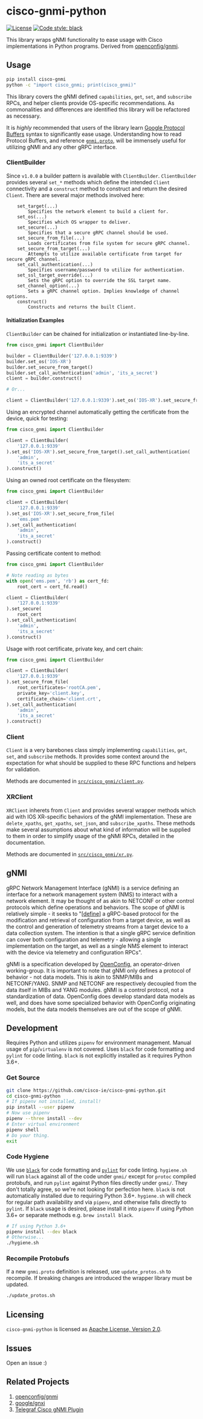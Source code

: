 # cisco-gnmi-python
[![License](https://img.shields.io/badge/License-Apache%202.0-blue.svg)](https://opensource.org/licenses/Apache-2.0)
[![Code style: black](https://img.shields.io/badge/code%20style-black-000000.svg)](https://github.com/ambv/black)

This library wraps gNMI functionality to ease usage with Cisco implementations in Python programs. Derived from [openconfig/gnmi](https://github.com/openconfig/gnmi/tree/master/proto).

## Usage
```bash
pip install cisco-gnmi
python -c "import cisco_gnmi; print(cisco_gnmi)"
```

This library covers the gNMI defined `capabilities`, `get`, `set`, and `subscribe` RPCs, and helper clients provide OS-specific recommendations. As commonalities and differences are identified this library will be refactored as necessary.

It is *highly* recommended that users of the library learn [Google Protocol Buffers](https://developers.google.com/protocol-buffers/) syntax to significantly ease usage. Understanding how to read Protocol Buffers, and reference [`gnmi.proto`](https://github.com/openconfig/gnmi/blob/master/proto/gnmi/gnmi.proto), will be immensely useful for utilizing gNMI and any other gRPC interface.

### ClientBuilder
Since `v1.0.0` a builder pattern is available with `ClientBuilder`. `ClientBuilder` provides several `set_*` methods which define the intended `Client` connectivity and a `construct` method to construct and return the desired `Client`. There are several major methods involved here:

```
    set_target(...)
        Specifies the network element to build a client for.
    set_os(...)
        Specifies which OS wrapper to deliver.
    set_secure(...)
        Specifies that a secure gRPC channel should be used.
    set_secure_from_file(...)
        Loads certificates from file system for secure gRPC channel.
    set_secure_from_target(...)
        Attempts to utilize available certificate from target for secure gRPC channel.
    set_call_authentication(...)
        Specifies username/password to utilize for authentication.
    set_ssl_target_override(...)
        Sets the gRPC option to override the SSL target name.
    set_channel_option(...)
        Sets a gRPC channel option. Implies knowledge of channel options.
    construct()
        Constructs and returns the built Client.
```

#### Initialization Examples
`ClientBuilder` can be chained for initialization or instantiated line-by-line.

```python
from cisco_gnmi import ClientBuilder

builder = ClientBuilder('127.0.0.1:9339')
builder.set_os('IOS-XR')
builder.set_secure_from_target()
builder.set_call_authentication('admin', 'its_a_secret')
client = builder.construct()

# Or...

client = ClientBuilder('127.0.0.1:9339').set_os('IOS-XR').set_secure_from_target().set_call_authentication('admin', 'its_a_secret').construct()
```

Using an encrypted channel automatically getting the certificate from the device, quick for testing:

```python
from cisco_gnmi import ClientBuilder

client = ClientBuilder(
    '127.0.0.1:9339'
).set_os('IOS-XR').set_secure_from_target().set_call_authentication(
    'admin',
    'its_a_secret'
).construct()
```

Using an owned root certificate on the filesystem:

```python
from cisco_gnmi import ClientBuilder

client = ClientBuilder(
    '127.0.0.1:9339'
).set_os('IOS-XR').set_secure_from_file(
    'ems.pem'
).set_call_authentication(
    'admin',
    'its_a_secret'
).construct()
```

Passing certificate content to method:

```python
from cisco_gnmi import ClientBuilder

# Note reading as bytes
with open('ems.pem', 'rb') as cert_fd:
    root_cert = cert_fd.read()

client = ClientBuilder(
    '127.0.0.1:9339'
).set_secure(
    root_cert
).set_call_authentication(
    'admin',
    'its_a_secret'
).construct()
```

Usage with root certificate, private key, and cert chain:

```python
from cisco_gnmi import ClientBuilder

client = ClientBuilder(
    '127.0.0.1:9339'
).set_secure_from_file(
    root_certificates='rootCA.pem',
    private_key='client.key',
    certificate_chain='client.crt',
).set_call_authentication(
    'admin',
    'its_a_secret'
).construct()
```


### Client
`Client` is a very barebones class simply implementing `capabilities`, `get`, `set`, and `subscribe` methods. It provides some context around the expectation for what should be supplied to these RPC functions and helpers for validation.

Methods are documented in [`src/cisco_gnmi/client.py`](src/cisco_gnmi/client.py).

### XRClient
`XRClient` inherets from `Client` and provides several wrapper methods which aid with IOS XR-specific behaviors of the gNMI implementation. These are `delete_xpaths`, `get_xpaths`, `set_json`, and `subscribe_xpaths`. These methods make several assumptions about what kind of information will be supplied to them in order to simplify usage of the gNMI RPCs, detailed in the documentation.

Methods are documented in [`src/cisco_gnmi/xr.py`](src/cisco_gnmi/xr.py).

## gNMI
gRPC Network Management Interface (gNMI) is a service defining an interface for a network management system (NMS) to interact with a network element. It may be thought of as akin to NETCONF or other control protocols which define operations and behaviors. The scope of gNMI is relatively simple - it seeks to "[[define](https://github.com/openconfig/reference/blob/master/rpc/gnmi/gnmi-specification.md)] a gRPC-based protocol for the modification and retrieval of configuration from a target device, as well as the control and generation of telemetry streams from a target device to a data collection system. The intention is that a single gRPC service definition can cover both configuration and telemetry - allowing a single implementation on the target, as well as a single NMS element to interact with the device via telemetry and configuration RPCs".

gNMI is a specification developed by [OpenConfig](https://openconfig.net), an operator-driven working-group. It is important to note that gNMI only defines a protocol of behavior - not data models. This is akin to SNMP/MIBs and NETCONF/YANG. SNMP and NETCONF are respectively decoupled from the data itself in MIBs and YANG modules. gNMI is a control protocol, not a standardization of data. OpenConfig does develop standard data models as well, and does have some specialized behavior with OpenConfig originating models, but the data models themselves are out of the scope of gNMI.

## Development
Requires Python and utilizes `pipenv` for environment management. Manual usage of `pip`/`virtualenv` is not covered. Uses `black` for code formatting and `pylint` for code linting. `black` is not explicitly installed as it requires Python 3.6+.

### Get Source
```bash
git clone https://github.com/cisco-ie/cisco-gnmi-python.git
cd cisco-gnmi-python
# If pipenv not installed, install!
pip install --user pipenv
# Now use pipenv
pipenv --three install --dev
# Enter virtual environment
pipenv shell
# Do your thing.
exit
```

### Code Hygiene
We use [`black`](https://github.com/ambv/black) for code formatting and [`pylint`](https://www.pylint.org/) for code linting. `hygiene.sh` will run `black` against all of the code under `gnmi/` except for `protoc` compiled protobufs, and run `pylint` against Python files directly under `gnmi/`. They don't totally agree, so we're not looking for perfection here. `black` is not automatically installed due to requiring Python 3.6+. `hygiene.sh` will check for regular path availability and via `pipenv`, and otherwise falls directly to `pylint`. If `black` usage is desired, please install it into `pipenv` if using Python 3.6+ or separate methods e.g. `brew install black`.

```bash
# If using Python 3.6+
pipenv install --dev black
# Otherwise...
./hygiene.sh
```

### Recompile Protobufs
If a new `gnmi.proto` definition is released, use `update_protos.sh` to recompile. If breaking changes are introduced the wrapper library must be updated.

```bash
./update_protos.sh
```

## Licensing
`cisco-gnmi-python` is licensed as [Apache License, Version 2.0](LICENSE).

## Issues
Open an issue :)

## Related Projects
1. [openconfig/gnmi](https://github.com/openconfig/gnmi)
2. [google/gnxi](https://github.com/google/gnxi)
3. [Telegraf Cisco gNMI Plugin](https://github.com/influxdata/telegraf/tree/master/plugins/inputs/cisco_telemetry_gnmi)
